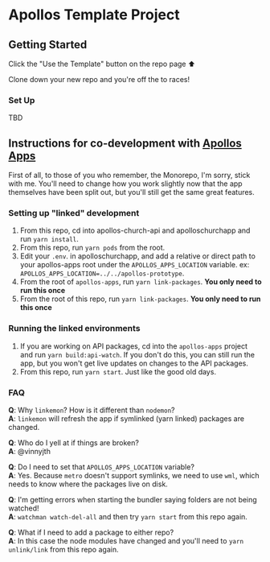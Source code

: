 # Apollos Template Project

## Getting Started

Click the "Use the Template" button on the repo page ⬆

<pic>

Clone down your new repo and you're off the to races!

### Set Up

TBD

## Instructions for co-development with [Apollos Apps](https://github.com/ApollosProject/apollos-apps)

First of all, to those of you who remember, the Monorepo, I'm sorry, stick with me. You'll need to change how you work slightly now that the app themselves have been split out, but you'll still get the same great features.

### Setting up "linked" development

1. From this repo, cd into apollos-church-api and apolloschurchapp and run `yarn install`.
2. From this repo, run `yarn pods` from the root.
3. Edit your `.env`. in apolloschurchapp, and add a relative or direct path to your apollos-apps root under the `APOLLOS_APPS_LOCATION` variable. ex: `APOLLOS_APPS_LOCATION=../../apollos-prototype`.
4. From the root of `apollos-apps`, run `yarn link-packages`. **You only need to run this once**
5. From the root of this repo, run `yarn link-packages`. **You only need to run this once**

### Running the linked environments

1. If you are working on API packages, cd into the `apollos-apps` project and run `yarn build:api-watch`.
   If you don't do this, you can still run the app, but you won't get live updates on changes to the API packages.
2. From this repo, run `yarn start`. Just like the good old days.

### FAQ

**Q**: Why `linkemon`? How is it different than `nodemon`?<br>
**A**: `linkemon` will refresh the app if symlinked (yarn linked) packages are changed.

**Q**: Who do I yell at if things are broken?<br>
**A**: @vinnyjth

**Q**: Do I need to set that `APOLLOS_APPS_LOCATION` variable?<br>
**A**: Yes. Because `metro` doesn't support symlinks, we need to use `wml`, which needs to know where the packages live on disk.

**Q**: I'm getting errors when starting the bundler saying folders are not being watched!<br>
**A**: `watchman watch-del-all` and then try `yarn start` from this repo again.

**Q**: What if I need to add a package to either repo?<br>
**A**: In this case the node modules have changed and you'll need to `yarn unlink/link` from this repo again.
